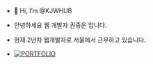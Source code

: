 - 👋 Hi, I’m @KJWHUB
- 안녕하세요 웹 개발자 권중운 입니다.
- 현재 2년차 웹개발자로 서울에서 근무하고 있습니다.

- <a href="https://portfolio-kjwhub.vercel.app/" target="_blank">![PORTFOLIO](https://img.shields.io/badge/PORTFOLIO-1572B6.svg?&style=for-the-badge&logo=PORTFOLIO&logoColor=fff)</a>

<!---
KJWHUB/KJWHUB is a ✨ special ✨ repository because its `README.md` (this file) appears on your GitHub profile.
You can click the Preview link to take a look at your changes.
--->
